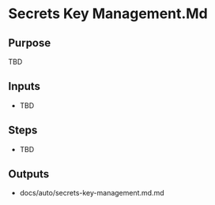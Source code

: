 # Secrets Key Management.Md

## Purpose

TBD

## Inputs

- TBD

## Steps

- TBD

## Outputs

- docs/auto/secrets-key-management.md.md
